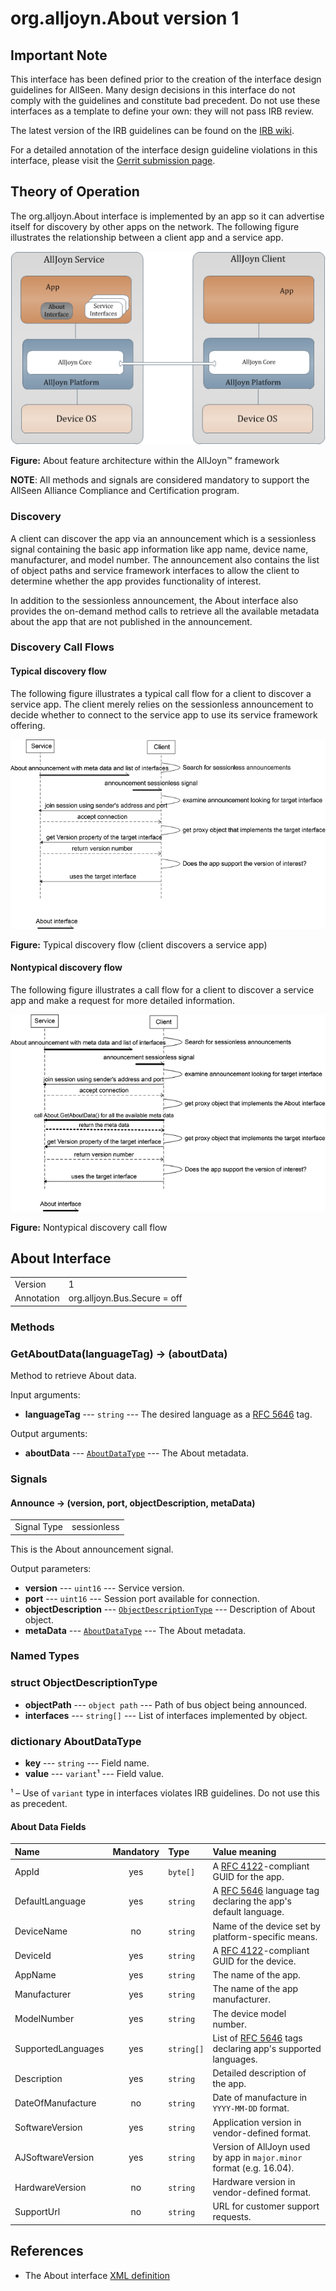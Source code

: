 # org.alljoyn.About version 1

## Important Note

This interface has been defined prior to the creation of the interface design
guidelines for AllSeen. Many design decisions in this interface do not comply
with the guidelines and constitute bad precedent. Do not use these interfaces as
a template to define your own: they will not pass IRB review.

The latest version of the IRB guidelines can be found on the
[IRB wiki][irb_wiki].

For a detailed annotation of the interface design guideline violations in this
interface, please visit the [Gerrit submission page][gerrit_change].

## Theory of Operation

The org.alljoyn.About interface is implemented by an app so it can advertise
itself for discovery by other apps on the network. The following figure
illustrates the relationship between a client app and a service app.

![About Architecture](about-arch.png)

**Figure:** About feature architecture within the AllJoyn&trade; framework

**NOTE**: All methods and signals are considered mandatory to support the
AllSeen Alliance Compliance and Certification program.

### Discovery

A client can discover the app via an announcement which is a sessionless signal
containing the basic app information like app name, device name, manufacturer,
and model number. The announcement also contains the list of object paths and
service framework interfaces to allow the client to determine whether the app
provides functionality of interest.

In addition to the sessionless announcement, the About interface also provides
the on-demand method calls to retrieve all the available metadata about the app
that are not published in the announcement.

### Discovery Call Flows

#### Typical discovery flow

The following figure illustrates a typical call flow for a client to discover a
service app. The client merely relies on the sessionless announcement to decide
whether to connect to the service app to use its service framework offering.

![Diagram of a typical discovery flow](about-typical-discovery.png)

**Figure:** Typical discovery flow (client discovers a service app)

#### Nontypical discovery flow

The following figure illustrates a call flow for a client to discover a service
app and make a request for more detailed information.

![Diagram of a non-typical discovery flow](about-nontypical-discovery.png)

**Figure:** Nontypical discovery call flow


## About Interface

|            |                              |
|:-----------|:-----------------------------|
| Version    | 1                            |
| Annotation | org.alljoyn.Bus.Secure = off |

### Methods

### GetAboutData(languageTag) -> (aboutData)

Method to retrieve About data.

Input arguments:

  * **languageTag** --- `string` --- The desired language as a
[RFC 5646][rfc_5646] tag.

Output arguments:

  * **aboutData** --- [`AboutDataType`][about_type] --- The About metadata.

### Signals

#### Announce -> (version, port, objectDescription, metaData)

|             |             |
|:------------|:------------|
| Signal Type | sessionless |

This is the About announcement signal.

Output parameters:

  * **version** --- `uint16` --- Service version.
  * **port** --- `uint16` --- Session port available for connection.
  * **objectDescription** --- [`ObjectDescriptionType`][obj_type] ---
    Description of About object.
  * **metaData** --- [`AboutDataType`][about_type] --- The About metadata.

### Named Types

### struct ObjectDescriptionType

  * **objectPath** --- `object path` --- Path of bus object being announced.
  * **interfaces** --- `string[]` --- List of interfaces implemented by object.

### dictionary AboutDataType

  * **key** --- `string` --- Field name.
  * **value** --- `variant`&sup1; --- Field value.

&sup1; &ndash; Use of `variant` type in interfaces violates IRB guidelines. Do
not use this as precedent.

#### About Data Fields

| Name               | Mandatory | Type       | Value meaning                                                             |
|:-------------------|:---------:|:-----------|:--------------------------------------------------------------------------|
| AppId              |    yes    | `byte[]`   | A [RFC 4122][rfc_4122]-compliant GUID for the app.                        |
| DefaultLanguage    |    yes    | `string`   | A [RFC 5646][rfc_5646] language tag declaring the app's default language. |
| DeviceName         |    no     | `string`   | Name of the device set by platform-specific means.                        |
| DeviceId           |    yes    | `string`   | A [RFC 4122][rfc_4122]-compliant GUID for the device.                     |
| AppName            |    yes    | `string`   | The name of the app.                                                      |
| Manufacturer       |    yes    | `string`   | The name of the app manufacturer.                                         |
| ModelNumber        |    yes    | `string`   | The device model number.                                                  |
| SupportedLanguages |    yes    | `string[]` | List of [RFC 5646][rfc_5646] tags declaring app's supported languages.    |
| Description        |    yes    | `string`   | Detailed description of the app.                                          |
| DateOfManufacture  |    no     | `string`   | Date of manufacture in `YYYY-MM-DD` format.                               |
| SoftwareVersion    |    yes    | `string`   | Application version in vendor-defined format.                             |
| AJSoftwareVersion  |    yes    | `string`   | Version of AllJoyn used by app in `major.minor` format (e.g. 16.04).      |
| HardwareVersion    |    no     | `string`   | Hardware version in vendor-defined format.                                |
| SupportUrl         |    no     | `string`   | URL for customer support requests.                                        |

## References

  * The About interface [XML definition](About-v1.xml)

[about_type]: #dictionary-aboutdatatype
[obj_type]: #struct-objectdescriptiontype
[gerrit_change]: https://git.allseenalliance.org/gerrit/6353
[irb_wiki]: https://wiki.allseenalliance.org/interfacereviewboard
[rfc_5646]: https://tools.ietf.org/html/rfc5646
[rfc_4122]: https://tools.ietf.org/html/rfc4122

